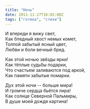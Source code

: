 ```yaml
---
title: "Ночь"
date: 2011-11-27T16:02:00Z
tags: ["готика", "стихи"]
---
```


И впереди я вижу свет,  
Как бледный хвост немых комет,  
Толпой забытый ясный цвет,  
Любви и боли вечный бред.

Как этой ночью звёзды ярки!  
Как тёплые судьбы подарки,  
Что счастьем заливаются под аркой,  
Как памяти забытые помарки.

Дух этой ночи -- больше мира!  
И громче сердца бьётся лира!  
Как солнце Северной Пальмиры,  
В душе моей дождя картина!  
